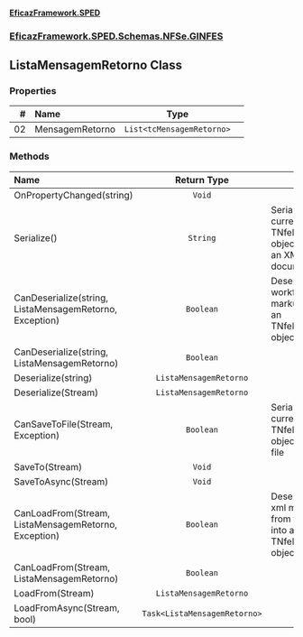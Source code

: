 #### [EficazFramework.SPED](EficazFrameworkSPED.md 'EficazFramework SPED')
### [EficazFramework.SPED.Schemas.NFSe.GINFES](EficazFramework.SPED.Schemas.NFSe.GINFES.md 'EficazFramework.SPED.Schemas.NFSe.GINFES')

## ListaMensagemRetorno Class
### Properties

| # | Name | Type | |
| ---: | :--- | :---: | :--- |
| 02 | MensagemRetorno | `List<tcMensagemRetorno>` |  |
### Methods

| Name | Return Type | |
| :--- | :---: | :--- |
| OnPropertyChanged(string) | `Void` |  |
| Serialize() | `String` | Serializes current TNfeProc object into an XML document |
| CanDeserialize(string, ListaMensagemRetorno, Exception) | `Boolean` | Deserializes workflow markup into an TNfeProc object |
| CanDeserialize(string, ListaMensagemRetorno) | `Boolean` |  |
| Deserialize(string) | `ListaMensagemRetorno` |  |
| Deserialize(Stream) | `ListaMensagemRetorno` |  |
| CanSaveToFile(Stream, Exception) | `Boolean` | Serializes current TNfeProc object into file |
| SaveTo(Stream) | `Void` |  |
| SaveToAsync(Stream) | `Void` |  |
| CanLoadFrom(Stream, ListaMensagemRetorno, Exception) | `Boolean` | Deserializes xml markup from file into an TNfeProc object |
| CanLoadFrom(Stream, ListaMensagemRetorno) | `Boolean` |  |
| LoadFrom(Stream) | `ListaMensagemRetorno` |  |
| LoadFromAsync(Stream, bool) | `Task<ListaMensagemRetorno>` |  |
